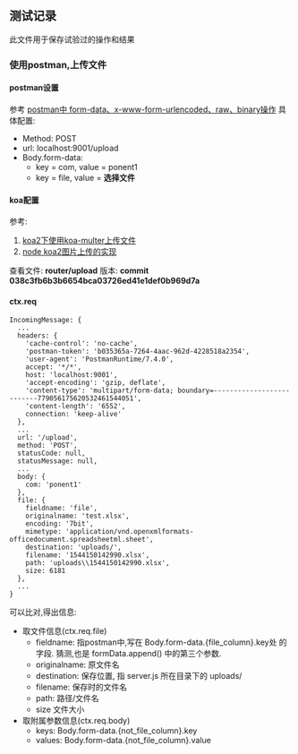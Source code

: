 ## 测试记录 ##
此文件用于保存试验过的操作和结果

### 使用postman,上传文件 ###
#### postman设置 ####
参考 [postman中 form-data、x-www-form-urlencoded、raw、binary操作](https://blog.csdn.net/leyangjun/article/details/79221765)
具体配置: 
+ Method: POST
+ url: localhost:9001/upload
+ Body.form-data:
  - key = com, value = ponent1
  - key = file, value = **选择文件**

#### koa配置 ####
参考: 
1. [koa2下使用koa-multer上传文件](https://www.jianshu.com/p/f9062b969a6e) 
2. [node koa2图片上传的实现](https://blog.csdn.net/ziwoods/article/details/72822730) 

查看文件: **router/upload**
版本: **commit 038c3fb6b3b6654bca03726ed41e1def0b969d7a**

#### ctx.req ####
```
IncomingMessage: {
  ...
  headers: {
    'cache-control': 'no-cache',
    'postman-token': 'b035365a-7264-4aac-962d-4228518a2354',
    'user-agent': 'PostmanRuntime/7.4.0',
    accept: '*/*',
    host: 'localhost:9001',
    'accept-encoding': 'gzip, deflate',
    'content-type': 'multipart/form-data; boundary=--------------------------779056175620532461544051',
    'content-length': '6552',
    connection: 'keep-alive'
  },
  ...
  url: '/upload',
  method: 'POST',
  statusCode: null,
  statusMessage: null,
  ...
  body: {
    com: 'ponent1'
  },
  file: {
    fieldname: 'file',
    originalname: 'test.xlsx',
    encoding: '7bit',
    mimetype: 'application/vnd.openxmlformats-officedocument.spreadsheetml.sheet',
    destination: 'uploads/',
    filename: '1544150142990.xlsx',
    path: 'uploads\\1544150142990.xlsx',
    size: 6181
  },
  ...
}
```
可以比对,得出信息: 

+ 取文件信息(ctx.req.file)
  - fieldname: 指postman中,写在 Body.form-data.{file_column}.key处 的字段. 猜测,也是 formData.append() 中的第三个参数.
  - originalname: 原文件名
  - destination: 保存位置, 指 server.js 所在目录下的 uploads/
  - filename: 保存时的文件名
  - path: 路径/文件名
  - size 文件大小
+ 取附属参数信息(ctx.req.body)
  - keys: Body.form-data.{not_file_column}.key
  - values: Body.form-data.{not_file_column}.value